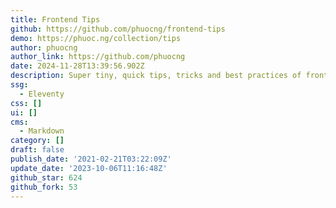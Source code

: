 ```yaml
---
title: Frontend Tips
github: https://github.com/phuocng/frontend-tips
demo: https://phuoc.ng/collection/tips
author: phuocng
author_link: https://github.com/phuocng
date: 2024-11-28T13:39:56.902Z
description: Super tiny, quick tips, tricks and best practices of front-end development
ssg:
  - Eleventy
css: []
ui: []
cms:
  - Markdown
category: []
draft: false
publish_date: '2021-02-21T03:22:09Z'
update_date: '2023-10-06T11:16:48Z'
github_star: 624
github_fork: 53
---
```

